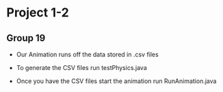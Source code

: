 # Project 1-2
## Group 19

* Our Animation runs off the data stored in .csv files

* To generate the CSV files run testPhysics.java

* Once you have the CSV files start the animation run RunAnimation.java

